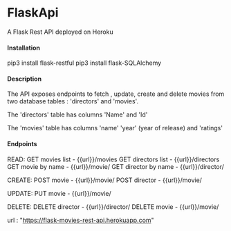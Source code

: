 # FlaskApi
A Flask Rest API deployed on Heroku

#### Installation

pip3 install flask-restful
pip3 install flask-SQLAlchemy


#### Description 

The API exposes endpoints to fetch , update, create and delete movies from two database tables :
'directors' and 'movies'. 

The 'directors' table has columns 'Name' and 'Id'

The 'movies' table has columns 'name' 'year' (year of release) and 'ratings'


#### Endpoints 

READ:
GET movies list - {{url}}/movies
GET directors list - {{url}}/directors
GET movie by name - {{url}}/movie/<name>
GET director by name - {{url}}/director/<name>

CREATE:
POST movie - {{url}}/movie/<name>
POST director - {{url}}/movie/<name>

UPDATE:
PUT movie - {{url}}/movie/<name>

DELETE:
DELETE director - {{url}}/director/<name>
DELETE movie - {{url}}/movie/<name>

url : 
"https://flask-movies-rest-api.herokuapp.com"


